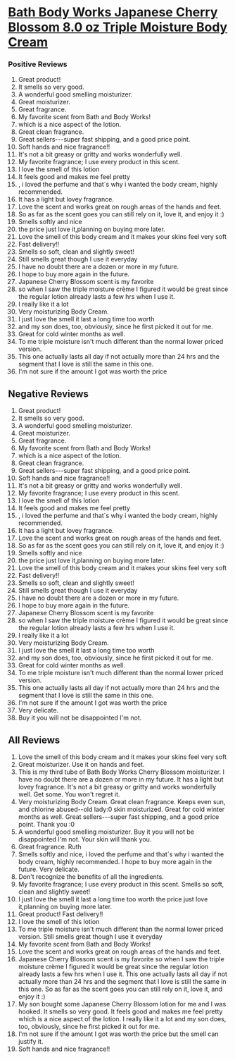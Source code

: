 # [Bath Body Works Japanese Cherry Blossom 8.0 oz Triple Moisture Body Cream](https://products.checkmycream.com/products/Bath-Body-Works-Japanese-Cherry-Blossom-8.0-oz-Triple-Moisture-Body-Cream.html)

### Positive Reviews

<ol>
      <li>Great product!  </li>
      <li>It smells so very good.</li>
      <li>A wonderful  good smelling moisturizer.</li>
      <li>Great moisturizer.  </li>
      <li>Great fragrance.</li>
      <li>My favorite scent from Bath and Body Works!</li>
      <li>which is a nice aspect of the lotion.</li>
      <li>Great clean fragrance.  </li>
      <li>Great sellers---super fast shipping, and a good price point.  </li>
      <li>Soft hands and nice fragrance!!</li>
      <li>It&#x27;s not a bit greasy or gritty and works wonderfully well.  </li>
      <li>My favorite fragrance; I use every product in this scent.</li>
      <li>I love the smell of this lotion</li>
      <li>It feels good and makes me feel pretty</li>
      <li>, i loved the perfume and that´s why i wanted the body cream, highly recommended.</li>
      <li>It has a light but lovey fragrance.  </li>
      <li>Love the scent and works great on rough areas of the hands and feet.</li>
      <li>So as far as the scent goes you can still rely on it, love it, and enjoy it  :)</li>
      <li>Smells softly and nice</li>
      <li>the price just love it,planning on buying more later.</li>
      <li>Love the smell of this body cream and it makes your skins feel very soft</li>
      <li>Fast delivery!!</li>
      <li>Smells so soft, clean and slightly sweet!</li>
      <li>Still smells great though I use it everyday</li>
      <li>I have no doubt there are a dozen or more in my future.  </li>
      <li>I hope to buy more again in the future.</li>
      <li>Japanese Cherry Blossom scent is my favorite</li>
      <li>so when I saw the triple moisture crème I figured it would be great since the regular lotion already lasts a few hrs when I use it.</li>
      <li>I really like it a lot</li>
      <li>Very moisturizing Body Cream.  </li>
      <li>I just love the smell it last a long time too worth</li>
      <li>and my son does, too, obviously, since he first picked it out for me.</li>
      <li>Great for cold winter months as well.  </li>
      <li>To me triple moisture isn&#x27;t much different than the normal lower priced version.</li>
      <li>This one actually lasts all day if not actually more than 24 hrs and the segment that I love is still the same in this one.</li>
      <li>I&#x27;m not sure if the amount I got was worth the price</li>
</ol>


<h2>Negative Reviews</h2>
<ol>
<li> Great product!  </li>
<li> It smells so very good.</li>
<li> A wonderful  good smelling moisturizer.</li>
<li> Great moisturizer.  </li>
<li> Great fragrance.</li>
<li> My favorite scent from Bath and Body Works!</li>
<li> which is a nice aspect of the lotion.</li>
<li> Great clean fragrance.  </li>
<li> Great sellers---super fast shipping, and a good price point.  </li>
<li> Soft hands and nice fragrance!!</li>
<li> It&#x27;s not a bit greasy or gritty and works wonderfully well.  </li>
<li> My favorite fragrance; I use every product in this scent.</li>
<li> I love the smell of this lotion</li>
<li> It feels good and makes me feel pretty</li>
<li> , i loved the perfume and that´s why i wanted the body cream, highly recommended.</li>
<li> It has a light but lovey fragrance.  </li>
<li> Love the scent and works great on rough areas of the hands and feet.</li>
<li> So as far as the scent goes you can still rely on it, love it, and enjoy it  :)</li>
<li> Smells softly and nice</li>
<li> the price just love it,planning on buying more later.</li>
<li> Love the smell of this body cream and it makes your skins feel very soft</li>
<li> Fast delivery!!</li>
<li> Smells so soft, clean and slightly sweet!</li>
<li> Still smells great though I use it everyday</li>
<li> I have no doubt there are a dozen or more in my future.  </li>
<li> I hope to buy more again in the future.</li>
<li> Japanese Cherry Blossom scent is my favorite</li>
<li> so when I saw the triple moisture crème I figured it would be great since the regular lotion already lasts a few hrs when I use it.</li>
<li> I really like it a lot</li>
<li> Very moisturizing Body Cream.  </li>
<li> I just love the smell it last a long time too worth</li>
<li> and my son does, too, obviously, since he first picked it out for me.</li>
<li> Great for cold winter months as well.  </li>
<li> To me triple moisture isn&#x27;t much different than the normal lower priced version.</li>
<li> This one actually lasts all day if not actually more than 24 hrs and the segment that I love is still the same in this one.</li>
<li> I&#x27;m not sure if the amount I got was worth the price</li>
<li> Very delicate.</li>
<li> Buy it you will not be disappointed  I&#x27;m not.</li>
</ol>

<h2>All Reviews</h2>

<ol>
    <li> Love the smell of this body cream and it makes your skins feel very soft</li>
    <li> Great moisturizer.  Use it on hands and feet.</li>
    <li> This is my third tube of Bath Body Works Cherry Blossom moisturizer.  I have no doubt there are a dozen or more in my future.  It has a light but lovey fragrance.  It&#x27;s not a bit greasy or gritty and works wonderfully well.  Get some.  You won&#x27;t regret it.</li>
    <li> Very moisturizing Body Cream.  Great clean fragrance.  Keeps even sun, and chlorine abused--old lady:0 skin moisturized.  Great for cold winter months as well.  Great sellers---super fast shipping, and a good price point.  Thank you :0</li>
    <li> A wonderful  good smelling moisturizer. Buy it you will not be disappointed  I&#x27;m not. Your skin will thank you.</li>
    <li> Great fragrance. Ruth</li>
    <li> Smells softly and nice, i loved the perfume and that´s why i wanted the body cream, highly recommended. I hope to buy more again in the future. Very delicate.</li>
    <li> Don&#x27;t recognize the benefits of all the ingredients.</li>
    <li> My favorite fragrance; I use every product in this scent. Smells so soft, clean and slightly sweet!</li>
    <li> I just love the smell it last a long time too worth the price just love it,planning on buying more later.</li>
    <li> Great product!  Fast delivery!!</li>
    <li> I love the smell of this lotion</li>
    <li> To me triple moisture isn&#x27;t much different than the normal lower priced version. Still smells great though I use it everyday</li>
    <li> My favorite scent from Bath and Body Works!</li>
    <li> Love the scent and works great on rough areas of the hands and feet.</li>
    <li> Japanese Cherry Blossom scent is my favorite so when I saw the triple moisture crème I figured it would be great since the regular lotion already lasts a few hrs when I use it. This one actually lasts all day if not actually more than 24 hrs and the segment that I love is still the same in this one. So as far as the scent goes you can still rely on it, love it, and enjoy it  :)</li>
    <li> My son bought some Japanese Cherry Blossom  lotion for me and I was hooked. It smells so very good. It feels good and makes me feel pretty which is a nice aspect of the lotion. I really like it a lot and my son does, too, obviously, since he first picked it out for me.</li>
    <li> I&#x27;m not sure if the amount I got was worth the price but the smell can justify it.</li>
    <li> Soft hands and nice fragrance!!</li>
</ol>




